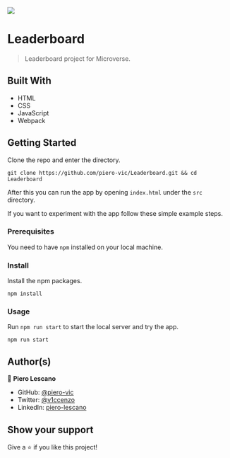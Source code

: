 ![](https://img.shields.io/badge/Microverse-blueviolet)

# Leaderboard

> Leaderboard project for Microverse.

## Built With

- HTML
- CSS
- JavaScript
- Webpack

## Getting Started

Clone the repo and enter the directory.

```shell
git clone https://github.com/piero-vic/Leaderboard.git && cd Leaderboard
```

After this you can run the app by opening `index.html` under the `src` directory.

If you want to experiment with the app follow these simple example steps.

### Prerequisites
You need to have `npm` installed on your local machine.

### Install
Install the npm packages.

```shell
npm install
```

### Usage

Run `npm run start` to start the local server and try the app.

```shell
npm run start
```


## Author(s)

👤 **Piero Lescano**

- GitHub: [@piero-vic](https://github.com/piero-vic)
- Twitter: [@v1ccenzo](https://twitter.com/v1ccenzo)
- LinkedIn: [piero-lescano](https://linkedin.com/in/piero-lescano)

## Show your support

Give a ⭐️ if you like this project!
